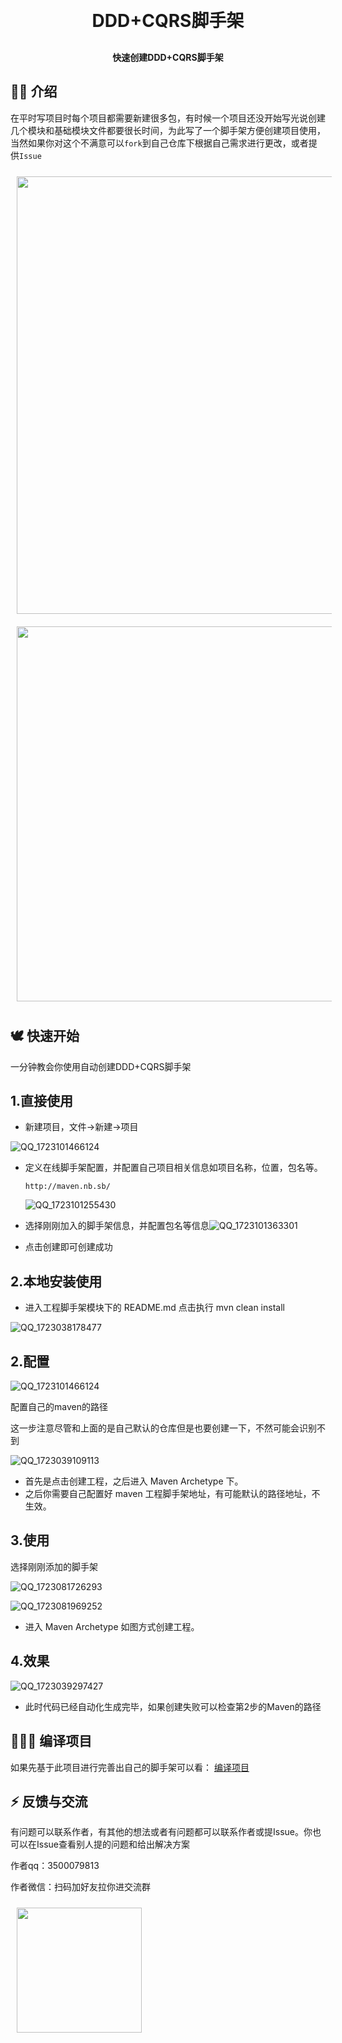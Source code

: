 



<h1 align="center" style="margin: 30px 0 30px; font-weight: bold;">DDD+CQRS脚手架</h1>
<h4 align="center">快速创建DDD+CQRS脚手架</h4>

##  🐻‍❄️ 介绍

在平时写项目时每个项目都需要新建很多包，有时候一个项目还没开始写光说创建几个模块和基础模块文件都要很长时间，为此写了一个脚手架方便创建项目使用，当然如果你对这个不满意可以`fork`到自己仓库下根据自己需求进行更改，或者提供`Issue`

<img src="./doc/模块依赖-3862465-3081945-3101513.png" style="width:700px;margin: 10px;">

<img src="./doc/img_1-3862465-3081945-3101513.png" style="width:600px;margin: 10px;">

## 🕊️ 快速开始

一分钟教会你使用自动创建DDD+CQRS脚手架

## 1.直接使用

- 新建项目，文件->新建->项目

![QQ_1723101466124](./doc/QQ_1723101466124.png)

- 定义在线脚手架配置，并配置自己项目相关信息如项目名称，位置，包名等。

  `http://maven.nb.sb/`

  ![QQ_1723101255430](./doc/QQ_1723101255430.png)

- 选择刚刚加入的脚手架信息，并配置包名等信息![QQ_1723101363301](./doc/QQ_1723101363301.png)

- 点击创建即可创建成功

  

## 2.本地安装使用

- 进入工程脚手架模块下的 README.md 点击执行 mvn clean install

![QQ_1723038178477](./doc/QQ_1723038178477-3041476-3041508-3081945-3101513.png)

## 2.配置

![QQ_1723101466124](./doc/QQ_1723101466124.png)

配置自己的maven的路径

这一步注意尽管和上面的是自己默认的仓库但是也要创建一下，不然可能会识别不到

![QQ_1723039109113](./doc/QQ_1723039109113-3041476-3041508-3081945-3101513.png)

- 首先是点击创建工程，之后进入 Maven Archetype 下。
- 之后你需要自己配置好 maven 工程脚手架地址，有可能默认的路径地址，不生效。

## 3.使用

选择刚刚添加的脚手架

![QQ_1723081726293](./doc/QQ_1723081726293-3101513.png)

![QQ_1723081969252](./doc/QQ_1723081969252-3101513.png)

- 进入 Maven Archetype 如图方式创建工程。

## 4.效果

![QQ_1723039297427](./doc/QQ_1723039297427-3041476-3041508-3081945-3101513.png)

- 此时代码已经自动化生成完毕，如果创建失败可以检查第2步的Maven的路径

## 👨🏻‍💻 编译项目

如果先基于此项目进行完善出自己的脚手架可以看： [编译项目](README_COMPILE.md) 

## ⚡ 反馈与交流

有问题可以联系作者，有其他的想法或者有问题都可以联系作者或提Issue。你也可以在Issue查看别人提的问题和给出解决方案

作者qq：3500079813

作者微信：扫码加好友拉你进交流群

<img src="./doc/e32d6e0163c670b15d1b29e4b05da6b8-3862465-3081945-3101513.png" style="width:200px;margin: 10px;">

